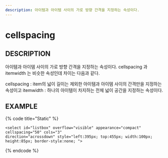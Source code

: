 ```yaml
---
description: 아이템과 아이템 사이의 가로 방향 간격을 지정하는 속성이다.
---
```


# cellspacing

## DESCRIPTION

아이템과 아이템 사이의 가로 방향 간격을 지정하는 속성이다. 
cellspacing 과 itemwidth 는 비슷한 속성인데 차이는 다음과 같다. 

cellspacing : item의 넓이 길이는 제외한 아이템과 아이템 사이의 간격만을 지정하는 속성이고
itemwidth : 하나의 아이템이 차지하는 전체 넓이 공간을 지정하는 속성이다. 

## EXAMPLE

{% code title="Static" %}
```markup
<select id="listbox" overflow="visible" appearance="compact" cellspacing="50" cols="3" 
direction="acrossdown" style="left:395px; top:455px; width:100px; height:85px; border-style:none; ">  
```
{% endcode %}
